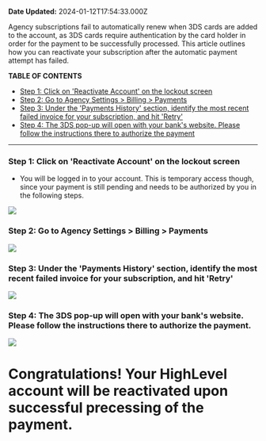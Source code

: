 **Date Updated:** 2024-01-12T17:54:33.000Z

Agency subscriptions fail to automatically renew when 3DS cards are added to the account, as 3DS cards require authentication by the card holder in order for the payment to be successfully processed. This article outlines how you can reactivate your subscription after the automatic payment attempt has failed.

  
**TABLE OF CONTENTS**

* [Step 1: Click on 'Reactivate Account' on the lockout screen](#Step-1%3A-Click-on-'Reactivate-Account'-on-the-lockout-screen)[](#Step-2%3A-Go-to-Agency-Settings-%3E-Billing-%3E-Payments)[](#Step-2%3A-Go-to-Agency-Settings-%3E-Billing-%3E-Payments)
* [Step 2: Go to Agency Settings > Billing > Payments](#Step-2%3A-Go-to-Agency-Settings-%3E-Billing-%3E-Payments)
* [Step 3: Under the 'Payments History' section, identify the most recent failed invoice for your subscription, and hit 'Retry'](#Step-3%3A-Under-the-'Payments-History'-section,-identify-the-most-recent-failed-invoice-for-your-subscription,-and-hit-'Retry')[](#Step-4%3A-The-3DS-pop-up-will-open-with-your-bank's-website.-Please-follow-the-instructions-there-to-authorize-the-payment.)
* [Step 4: The 3DS pop-up will open with your bank's website. Please follow the instructions there to authorize the payment](#Step-4%3A-The-3DS-pop-up-will-open-with-your-bank's-website.-Please-follow-the-instructions-there-to-authorize-the-payment.)

---

### **Step 1: Click on 'Reactivate Account' on the lockout screen**

* You will be logged in to your account. This is temporary access though, since your payment is still pending and needs to be authorized by you in the following steps.

![](https://s3.amazonaws.com/cdn.freshdesk.com/data/helpdesk/attachments/production/155017538603/original/qtLvkdSDyYlKhvTVMnM7zRqa6CLDXd8lrg.png?1705061579)

  
### **Step 2: Go to Agency Settings > Billing > Payments**

**![](https://s3.amazonaws.com/cdn.freshdesk.com/data/helpdesk/attachments/production/155017539152/original/QndZW2D4dSH2ov4BwfyuW_2FGI7ljBqdCQ.png?1705061853)**  

  
### **Step 3: Under the 'Payments History' section, identify the most recent failed invoice for your subscription, and hit 'Retry'**

**![](https://s3.amazonaws.com/cdn.freshdesk.com/data/helpdesk/attachments/production/155017539638/original/neQlibRTtSKPtxIf57SHgGD0Y0OCQFhpYQ.png?1705061982)**
  
  
### **Step 4: The 3DS pop-up will open with your bank's website. Please follow the instructions there to authorize the payment.**

![](https://s3.amazonaws.com/cdn.freshdesk.com/data/helpdesk/attachments/production/155017539874/original/OtuQGgK4nsEW7_S44BYlvhNszQw_iekE5g.png?1705062098)  

# Congratulations! Your HighLevel account will be reactivated upon successful precessing of the payment.

###   
